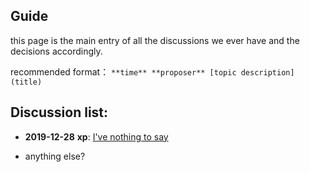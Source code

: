## Guide

this page is the main entry of all the discussions we ever have and the decisions accordingly.

recommended format： `**time** **proposer** [topic description](title)`

## Discussion list:

- **2019-12-28** **xp**: [I've nothing to say](foo)

- anything else?
